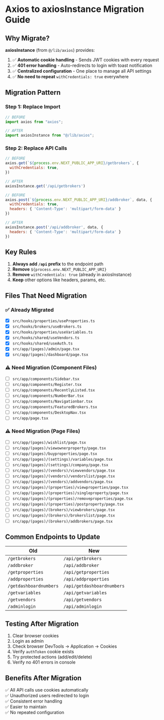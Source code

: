 # Axios to axiosInstance Migration Guide

## Why Migrate?

**axiosInstance** (from `@/lib/axios`) provides:
1. ✅ **Automatic cookie handling** - Sends JWT cookies with every request
2. ✅ **401 error handling** - Auto-redirects to login with toast notification
3. ✅ **Centralized configuration** - One place to manage all API settings
4. ✅ **No need to repeat** `withCredentials: true` everywhere

## Migration Pattern

### Step 1: Replace Import
```javascript
// BEFORE
import axios from "axios";

// AFTER
import axiosInstance from "@/lib/axios";
```

### Step 2: Replace API Calls

```javascript
// BEFORE
axios.get(`${process.env.NEXT_PUBLIC_APP_URI}/getbrokers`, {
  withCredentials: true,
})

// AFTER
axiosInstance.get('/api/getbrokers')
```

```javascript
// BEFORE
axios.post(`${process.env.NEXT_PUBLIC_APP_URI}/addbroker`, data, {
  withCredentials: true,
  headers: { 'Content-Type': 'multipart/form-data' }
})

// AFTER
axiosInstance.post('/api/addbroker', data, {
  headers: { 'Content-Type': 'multipart/form-data' }
})
```

## Key Rules

1. **Always add `/api` prefix** to the endpoint path
2. **Remove** `${process.env.NEXT_PUBLIC_APP_URI}`
3. **Remove** `withCredentials: true` (already in axiosInstance)
4. **Keep** other options like headers, params, etc.

## Files That Need Migration

### ✅ Already Migrated
- [x] `src/hooks/properties/useProperties.ts`
- [x] `src/hooks/brokers/useBrokers.ts`
- [x] `src/hooks/properties/useVariables.ts`
- [x] `src/hooks/shared/useVendors.ts`
- [x] `src/hooks/shared/useAuth.ts`
- [x] `src/app/(pages)/admin/page.tsx`
- [x] `src/app/(pages)/dashboard/page.tsx`

### ⚠️ Need Migration (Component Files)
- [ ] `src/app/components/Sidebar.tsx`
- [ ] `src/app/components/Register.tsx`
- [ ] `src/app/components/RecentlyListed.tsx`
- [ ] `src/app/components/NumberBar.tsx`
- [ ] `src/app/components/Navigationbar.tsx`
- [ ] `src/app/components/FeaturedBrokers.tsx`
- [ ] `src/app/components/DesktopNav.tsx`
- [ ] `src/app/page.tsx`

### ⚠️ Need Migration (Page Files)
- [ ] `src/app/(pages)/wishlist/page.tsx`
- [ ] `src/app/(pages)/viewownerproperty/page.tsx`
- [ ] `src/app/(pages)/buyproperties/page.tsx`
- [ ] `src/app/(pages)/(settings)/variables/page.tsx`
- [ ] `src/app/(pages)/(settings)/company/page.tsx`
- [ ] `src/app/(pages)/(vendors)/viewvendors/page.tsx`
- [ ] `src/app/(pages)/(vendors)/vendorslist/page.tsx`
- [ ] `src/app/(pages)/(vendors)/addvendors/page.tsx`
- [ ] `src/app/(pages)/(properties)/viewproperties/page.tsx`
- [ ] `src/app/(pages)/(properties)/singleproperty/page.tsx`
- [ ] `src/app/(pages)/(properties)/removeproperties/page.tsx`
- [ ] `src/app/(pages)/(properties)/postproperty/page.tsx`
- [ ] `src/app/(pages)/(brokers)/viewbrokers/page.tsx`
- [ ] `src/app/(pages)/(brokers)/brokerslist/page.tsx`
- [ ] `src/app/(pages)/(brokers)/addbrokers/page.tsx`

## Common Endpoints to Update

| Old | New |
|-----|-----|
| `/getbrokers` | `/api/getbrokers` |
| `/addbroker` | `/api/addbroker` |
| `/getproperties` | `/api/getproperties` |
| `/addproperties` | `/api/addproperties` |
| `/getdashboardnumbers` | `/api/getdashboardnumbers` |
| `/getvariables` | `/api/getvariables` |
| `/getvendors` | `/api/getvendors` |
| `/adminlogin` | `/api/adminlogin` |

## Testing After Migration

1. Clear browser cookies
2. Login as admin
3. Check browser DevTools → Application → Cookies
4. Verify `authToken` cookie exists
5. Try protected actions (add/edit/delete)
6. Verify no 401 errors in console

## Benefits After Migration

✅ All API calls use cookies automatically  
✅ Unauthorized users redirected to login  
✅ Consistent error handling  
✅ Easier to maintain  
✅ No repeated configuration  
